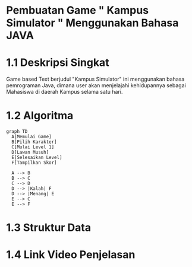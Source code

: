 # Pembuatan Game " Kampus Simulator " Menggunakan Bahasa JAVA 
# 1.1 Deskripsi Singkat
Game based Text berjudul "Kampus Simulator" ini menggunakan bahasa pemrograman Java, dimana user akan menjelajahi 
kehidupannya sebagai Mahasiswa di daerah Kampus selama satu hari.<br>
# 1.2 Algoritma 
```mermaid
graph TD
  A[Memulai Game]
  B[Pilih Karakter]
  C[Mulai Level 1]
  D[Lawan Musuh]
  E[Selesaikan Level]
  F[Tampilkan Skor]

  A --> B
  B --> C
  C --> D
  D --> |Kalah| F
  D --> |Menang| E
  E --> C
  E --> F

```
# 1.3 Struktur Data
# 1.4 Link Video Penjelasan

